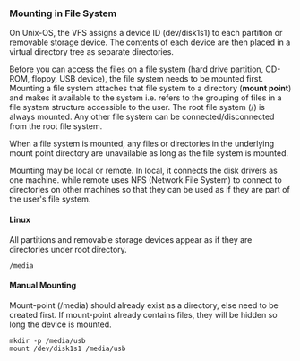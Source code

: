 ### Mounting in File System

On Unix-OS, the VFS assigns a device ID (dev/disk1s1) to each partition or removable storage device. The contents of each device are then placed in a virtual directory tree as separate directories.

Before you can access the files on a file system (hard drive partition, CD-ROM, floppy, USB device), the file system needs to be mounted first. Mounting a file system attaches that file system to a directory (**mount point**) and makes it available to the system i.e. refers to the grouping of files in a file system structure accessible to the user. The root file system (/) is always mounted. Any other file system can be connected/disconnected from the root file system.

When a file system is mounted, any files or directories in the underlying mount point directory are unavailable as long as the file system is mounted.

Mounting may be local or remote. In local, it connects the disk drivers as one machine. while remote uses NFS (Network File System) to connect to directories on other machines so that they can be used as if they are part of the user's file system.

#### Linux

All partitions and removable storage devices appear as if they are directories under root directory.

```
/media
```

#### Manual Mounting

Mount-point (/media) should already exist as a directory, else need to be created first. If mount-point already contains files, they will be hidden so long the device is mounted.

```
mkdir -p /media/usb
mount /dev/disk1s1 /media/usb
```
